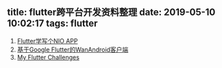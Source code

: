 title: flutter跨平台开发资料整理
date: 2019-05-10 10:02:17
tags: flutter
---

1. [Flutter学写个NIO APP](https://blog.csdn.net/ddwhan0123)
2. [基于Google Flutter的WanAndroid客户端](https://github.com/Sky24n)
3. [My Flutter Challenges](https://github.com/pedromassango/my_flutter_challenges)
